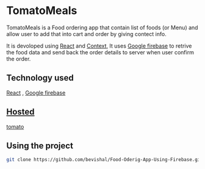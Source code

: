 # TomatoMeals

TomatoMeals is a Food ordering app that contain list of foods (or Menu) and allow user to add that into cart and order by giving contect info.

It is devoloped using [React](https://reactjs.org/) and [Context](https://reactjs.org/docs/context.html), It uses [Google firebase](https://firebase.google.com/) to retrive the food data and send back the order details to server when user confirm the order.

## Technology used
 [React](https://reactjs.org/) , [Google firebase](https://firebase.google.com/)
 
 ## [Hosted](https://bevishal.github.io/Food-Oderig-App-Using-Firebase/)
 
 [tomato](https://bevishal.github.io/Food-Oderig-App-Using-Firebase/)
 
 ## Using the project
 ```bash
 git clone https://github.com/bevishal/Food-Oderig-App-Using-Firebase.git
 ```
 
